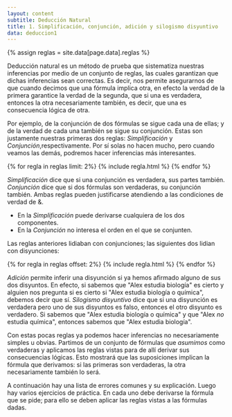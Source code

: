 ```yaml
---
layout: content
subtitle: Deducción Natural
title: 1. Simplificación, conjunción, adición y silogismo disyuntivo
data: deduccion1
---
```

{% assign reglas = site.data[page.data].reglas %}

Deducción natural es un método de prueba que sistematiza nuestras inferencias por medio de un conjunto de reglas, las cuales garantizan que dichas inferencias sean correctas. Es decir, nos permite asegurarnos de que cuando decimos que una fórmula implica otra, en efecto la verdad de la primera garantice la verdad de la segunda, que si una es verdadera, entonces la otra necesariamente también, es decir, que una es consecuencia lógica de otra.

Por ejemplo, de la conjunción de dos fórmulas se sigue cada una de ellas; y de la verdad de cada una también se sigue su conjunción. Estas son justamente nuestras primeras dos reglas: _Simplificación_ y _Conjunción_,respectivamente. Por sí solas no hacen mucho, pero cuando veamos las demás, podremos hacer inferencias más interesantes.

<div class="row">
{% for regla in reglas limit: 2%}
{% include regla.html %}
{% endfor %}
</div>

_Simplificación_ dice que si una conjunción es verdadera, sus partes también. _Conjunción_ dice que si dos fórmulas son verdaderas, su conjunción también. Ambas reglas pueden justificarse atendiendo a las condiciones de verdad de &.
- En la _Simplificación_ puede derivarse cualquiera de los dos componentes.
- En la _Conjunción_ no interesa el orden en el que se conjunten.

Las reglas anteriores lidiaban con conjunciones; las siguientes dos lidian con disyunciones:

<div class="row">
{% for regla in reglas offset: 2%}
{% include regla.html %}
{% endfor %}
</div>

_Adición_ permite inferir una disyunción si ya hemos afirmado alguno de sus dos disyuntos. En efecto, si sabemos que "Alex estudia biología" es cierto y alguien nos pregunta si es cierto si "Alex estudia biología o química", debemos decir que sí. _Silogismo disyuntivo_ dice que si una disyunción es verdadera pero uno de sus disyuntos es falso, entonces el otro disyunto es verdadero. Si sabemos que "Alex estudia biología o química" y que "Alex _no_ estudia química", entonces sabemos que "Alex estudia biología".

Con estas pocas reglas ya podemos hacer inferencias no necesariamente simples u obvias. Partimos de un conjunto de fórmulas que _asumimos_ como verdaderas y aplicamos las reglas vistas para de allí derivar sus consecuencias lógicas. Esto mostrará que las suposiciones implican la fórmula que derivamos: si las primeras son verdaderas, la otra necesariamente también lo será.

A continuación hay una lista de errores comunes y su explicación. Luego hay varios ejercicios de práctica. En cada uno debe derivarse la fórmula que se pide; para ello se deben aplicar las reglas vistas a las fórmulas dadas.
